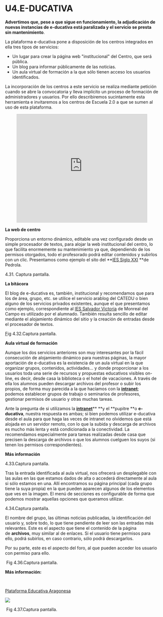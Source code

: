 
# U4.E-DUCATIVA

**Advertimos que, pese a que sigue en funcionamiento, la adjudicación de nuevas instancias de e-ducativa está paralizada y el servicio se presta sin mantenimiento**.

La plataforma e-ducativa pone a disposición de los centros integrados en ella tres tipos de servicios:

- Un lugar para crear la página web "institucional" del Centro, que será pública.
- Un blog para informar públicamente de las noticias.
- Un aula virtual de formación a la que sólo tienen acceso los usuarios identificados.

La incorporación de los centros a este servicio se realiza mediante petición cuando se abre la convocatoria y lleva implícito un proceso de formación de administradores y usuarios. Por ello describiremos sucintamente esta herramienta e invitaremos a los centros de Escuela 2.0 a que se sumen al uso de esta plataforma.

<iframe frameborder="0" height="356" marginheight="0" marginwidth="0" scrolling="no" src="http://www.slideshare.net/slideshow/embed_code/3113744" style="border-style: solid; border-color: #cccccc; border-width: 1px 1px 0px; margin-bottom: 5px; display: block; margin-left: auto; margin-right: auto;" width="427"></iframe>

**La web de centro**

Proporciona un entorno dinámico, editable una vez configurado desde un simple procesador de textos, para alojar la web institucional del centro, lo que facilita enormemente su mantenimiento ya que, dependiendo de los permisos otorgados, todo el profesorado podrá editar contenidos y subirlos con un clic. Presentamos como ejemplo el sito del **[IES Siglo XXI](http://e-ducativa.catedu.es/50011070/sitio/) **de Pedrola.

4.31. Captura pantalla.

**La bitácora**

El blog de e-ducativa es, también, institucional y recomendamos que para los de área, grupo, etc. se utilice el servicio arablog del CATEDU o bien alguno de los servicios privados existentes, aunque el que presentamos como ejemplo, correspondiente al [IES Salvador Victoria](http://e-ducativa.catedu.es/44004665/bitacora/) de Monreal del Campo es utilizado por el alumnado. También resulta sencillo de editar mediante el alojamiento dinámico del sitio y la creación de entradas desde el procesador de textos.

[F](http://e-ducativa.catedu.es/44004665/bitacora/)ig 4.32.Captura pantalla.

**Aula virtual de formación**

Aunque los dos servicios anteriores son muy interesantes por la fácil consecución de alojamiento dinámico para nuestras páginas, la mayor aportación de e-ducativa es la existencia de un aula virtual en la que organizar grupos, contenidos, actividades... y donde proporcionar a los usuarios toda una serie de recursos y propuestas educativos visibles on-line, es decir, desde casa la biblioteca o el hotel de vacaciones. A través de ella los alumnos pueden descargar archivos del profesor o subir los propios, de forma muy parecida a la que hacíamos con la ****[intranet](http://www.aularagon.org/Files/UserFiles/File/ESCUELA2.0/intranet.html)****; podemos establecer grupos de trabajo o seminarios de profesores, gestionar permisos de usuario y otras muchas tareas.

Ante la pregunta de si utilizamos la ****[intranet](http://www.aularagon.org/Files/UserFiles/File/ESCUELA2.0/intranet.html)****** **y el **pupitre **o **e-ducativa**, nuestra respuesta es ambas; si bien podemos utilizar e-ducativa desde el aula para que haga las veces de intranet no olvidemos que está alojada en un servidor remoto, con lo que la subida y descarga de archivos es mucho más lenta y está condicionada a la conectividad. La recomendamos especialmente para tareas realizadas desde casa que precisen la descarga de archivos o que los alumnos cuelguen los suyos (si tenen los permisos correspondientes).

**Más información**

4.33.Captura pantalla.

Tras la entrada identificada al aula virtual, nos ofrecerá un desplegable con las aulas en las que estamos dados de alta o accederá directamente al aula si sólo estamos en una. Allí encontramos su página principal (cada grupo tiene la suya propia) en la que pueden aparecen algunos de los elementos que ves en la imagen. El menú de secciones es configurable de forma que podemos mostrar aquellas opciones que queramos utilizar.

4.34.Captura pantalla.

El nombre del grupo, las últimas noticias publicadas, la identificación del usuario y, sobre todo, lo que tiene pendiente de leer son las entradas más relevantes. Este es el aspecto que tiene el contenido de la página de **archivos**, muy similar al de enlaces. Si el usuario tiene permisos para ello, podrá subirlos, en caso contrario, sólo podrá descargarlos.

Por su parte, este es el aspecto del foro, al que pueden acceder los usuario con permiso para ello.

 Fig 4.36.Captura pantalla.

**Más información:**

 

[Plataforma Educativa Aragonesa](http://e-ducativa.catedu.es/44700165/sitio/)


![](http://www.aularagon.org/Files/UserFiles/File/ESCUELA2.0/e-ducativa-verde.jpg)

 Fig 4.37.Captura pantalla.

 

 

